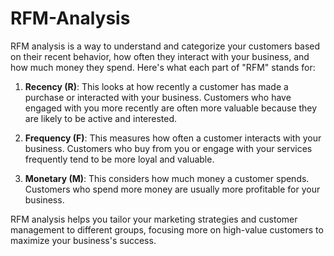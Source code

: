# RFM-Analysis

RFM analysis is a way to understand and categorize your customers based on their recent behavior, how often they interact with your business, and how much money they spend. Here's what each part of "RFM" stands for:

1. **Recency (R)**: This looks at how recently a customer has made a purchase or interacted with your business. Customers who have engaged with you more recently are often more valuable because they are likely to be active and interested.

2. **Frequency (F)**: This measures how often a customer interacts with your business. Customers who buy from you or engage with your services frequently tend to be more loyal and valuable.

3. **Monetary (M)**: This considers how much money a customer spends. Customers who spend more money are usually more profitable for your business.

RFM analysis helps you tailor your marketing strategies and customer management to different groups, focusing more on high-value customers to maximize your business's success.
